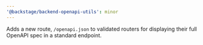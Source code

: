 ```yaml
---
'@backstage/backend-openapi-utils': minor
---
```


Adds a new route, `/openapi.json` to validated routers for displaying their full OpenAPI spec in a standard endpoint.
